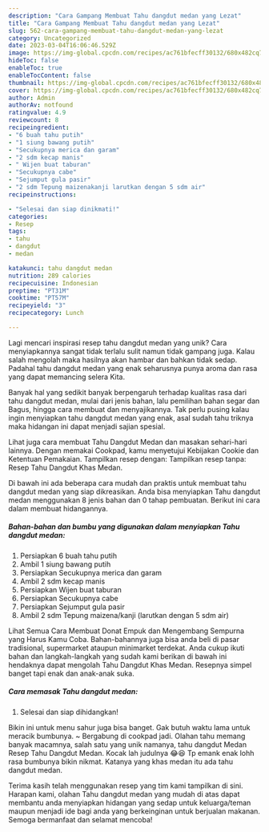 ```yaml
---
description: "Cara Gampang Membuat Tahu dangdut medan yang Lezat"
title: "Cara Gampang Membuat Tahu dangdut medan yang Lezat"
slug: 562-cara-gampang-membuat-tahu-dangdut-medan-yang-lezat
category: Uncategorized
date: 2023-03-04T16:06:46.529Z
image: https://img-global.cpcdn.com/recipes/ac761bfecff30132/680x482cq70/tahu-dangdut-medan-foto-resep-utama.jpg
hideToc: false
enableToc: true
enableTocContent: false
thumbnail: https://img-global.cpcdn.com/recipes/ac761bfecff30132/680x482cq70/tahu-dangdut-medan-foto-resep-utama.jpg
cover: https://img-global.cpcdn.com/recipes/ac761bfecff30132/680x482cq70/tahu-dangdut-medan-foto-resep-utama.jpg
author: Admin
authorAv: notfound
ratingvalue: 4.9
reviewcount: 8
recipeingredient:
- "6 buah tahu putih"
- "1 siung bawang putih"
- "Secukupnya merica dan garam"
- "2 sdm kecap manis"
- " Wijen buat taburan"
- "Secukupnya cabe"
- "Sejumput gula pasir"
- "2 sdm Tepung maizenakanji larutkan dengan 5 sdm air"
recipeinstructions:

- "Selesai dan siap dinikmati!"
categories:
- Resep
tags:
- tahu
- dangdut
- medan

katakunci: tahu dangdut medan 
nutrition: 289 calories
recipecuisine: Indonesian
preptime: "PT31M"
cooktime: "PT57M"
recipeyield: "3"
recipecategory: Lunch

---
```





Lagi mencari inspirasi resep tahu dangdut medan yang unik? Cara menyiapkannya sangat tidak terlalu sulit namun tidak gampang juga. Kalau salah mengolah maka hasilnya akan hambar dan bahkan tidak sedap. Padahal tahu dangdut medan yang enak seharusnya punya aroma dan rasa yang dapat memancing selera Kita.





Banyak hal yang sedikit banyak berpengaruh terhadap kualitas rasa dari tahu dangdut medan, mulai dari jenis bahan, lalu pemilihan bahan segar dan Bagus, hingga cara membuat dan menyajikannya. Tak perlu pusing kalau ingin menyiapkan tahu dangdut medan yang enak,      asal sudah tahu triknya maka hidangan ini dapat menjadi sajian spesial.














Lihat juga cara membuat Tahu Dangdut Medan dan masakan sehari-hari lainnya. Dengan memakai Cookpad, kamu menyetujui Kebijakan Cookie dan Ketentuan Pemakaian. Tampilkan resep dengan: Tampilkan resep tanpa: Resep Tahu Dangdut Khas Medan.






Di bawah ini ada beberapa cara mudah dan praktis untuk membuat tahu dangdut medan yang siap dikreasikan. Anda bisa menyiapkan Tahu dangdut medan menggunakan 8 jenis bahan dan 0 tahap pembuatan. Berikut ini cara dalam membuat hidangannya.

<!--inarticleads1-->

##### Bahan-bahan dan bumbu yang digunakan dalam menyiapkan Tahu dangdut medan:

1. Persiapkan 6 buah tahu putih
1. Ambil 1 siung bawang putih
1. Persiapkan Secukupnya merica dan garam
1. Ambil 2 sdm kecap manis
1. Persiapkan  Wijen buat taburan
1. Persiapkan Secukupnya cabe
1. Persiapkan Sejumput gula pasir
1. Ambil 2 sdm Tepung maizena/kanji (larutkan dengan 5 sdm air)


Lihat Semua Cara Membuat Donat Empuk dan Mengembang Sempurna yang Harus Kamu Coba. Bahan-bahannya juga bisa anda beli di pasar tradisional, supermarket ataupun minimarket terdekat. Anda cukup ikuti bahan dan langkah-langkah yang sudah kami berikan di bawah ini hendaknya dapat mengolah Tahu Dangdut Khas Medan. Resepnya simpel banget tapi enak dan anak-anak suka. 

<!--inarticleads2-->

##### Cara memasak Tahu dangdut medan:


1. Selesai dan siap dihidangkan!

Bikin ini untuk menu sahur juga bisa banget. Gak butuh waktu lama untuk meracik bumbunya. ~ Bergabung di cookpad jadi. Olahan tahu memang banyak macamnya, salah satu yang unik namanya, tahu dangdut Medan Resep Tahu Dangdut Medan. Kocak lah judulnya 😂😆 Tp emank enak lohh rasa bumbunya bikin nikmat. Katanya yang khas medan itu ada tahu dangdut medan. 

Terima kasih telah menggunakan resep yang tim kami tampilkan di sini. Harapan kami, olahan Tahu dangdut medan yang mudah di atas dapat membantu anda menyiapkan hidangan yang sedap untuk keluarga/teman maupun menjadi ide bagi anda yang berkeinginan untuk berjualan makanan. Semoga bermanfaat dan selamat mencoba!
